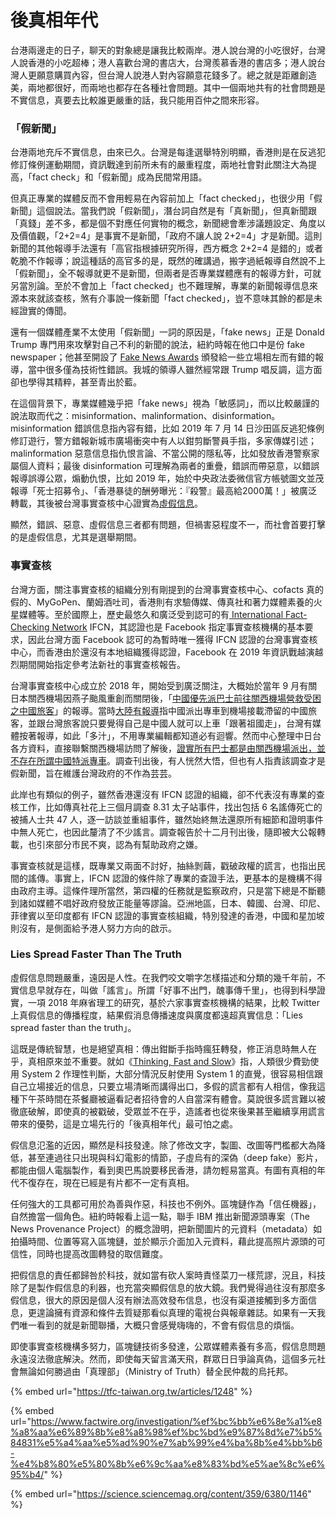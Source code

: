 # 後真相年代

台港兩邊走的日子，聊天的對象總是讓我比較兩岸。港人說台灣的小吃很好，台灣人說香港的小吃超棒；港人喜歡台灣的書店大，台灣羨慕香港的書店多；港人說台灣人更願意購買內容，但台灣人說港人對內容願意花錢多了。總之就是距離創造美，兩地都很好，而兩地也都存在各種社會問題。其中一個兩地共有的社會問題是不實信息，真要去比較誰更嚴重的話，我只能用百仲之間來形容。

### 「假新聞」

台港兩地充斥不實信息，由來已久。台灣是每逢選舉特別明顯，香港則是在反逃犯修訂條例運動期間，資訊戰達到前所未有的嚴重程度，兩地社會對此關注大為提高，「fact check」和「假新聞」成為民間常用語。

但真正專業的媒體反而不會用輕易在內容前加上「fact checked」，也很少用「假新聞」這個說法。當我們說「假新聞」，潛台詞自然是有「真新聞」，但真新聞跟「真錢」差不多，都是個不對應任何實物的概念，新聞總會牽涉議題設定、角度以及價值觀，「2+2=4」是事實不是新聞，「政府不讓人說 2+2=4」才是新聞。這則新聞的其他報導手法還有「高官指根據研究所得，西方概念 2+2=4 是錯的」或者乾脆不作報導；說這種話的高官多的是，既然的確講過，搬字過紙報導自然說不上「假新聞」，全不報導就更不是新聞，但兩者是否專業媒體應有的報導方針，可就另當別論。至於不會加上「fact checked」也不難理解，專業的新聞報導信息來源本來就該查核，煞有介事說一條新聞「fact checked」，豈不意味其餘的都是未經證實的傳聞。

還有一個媒體產業不太使用「假新聞」一詞的原因是，「fake news」正是 Donald Trump 專門用來攻擊對自己不利的新聞的說法，紐約時報在他口中是份 fake newspaper；他甚至開設了 [Fake News Awards](https://en.wikipedia.org/wiki/Fake_News_Awards) 頒發給一些立場相左而有錯的報導，當中很多僅為技術性錯誤。我城的領導人雖然經常跟 Trump 唱反調，這方面卻也學得其精粹，甚至青出於藍。

在這個背景下，專業媒體幾乎把「fake news」視為「敏感詞」，而以比較嚴謹的說法取而代之：misinformation、malinformation、disinformation。misinformation 錯誤信息指內容有錯，比如 2019 年 7 月 14 日沙田區反逃犯條例修訂遊行，警方錯報新城市廣場衝突中有人以鉗剪斷警員手指，多家傳媒引述；malinformation 惡意信息指仇恨言論、不當公開的隱私等，比如發放香港警察家屬個人資料；最後 disinformation 可理解為兩者的重疊，錯誤而帶惡意，以錯誤報導誤導公眾，煽動仇恨，比如 2019 年，始於中央政法委微信官方帳號圖文並茂報導「死士招募令」、「香港暴徒的酬勞曝光：『殺警』最高給2000萬！」被廣泛轉載，其後被台灣事實查核中心證實為[虛假信息](https://tfc-taiwan.org.tw/articles/1248)。

顯然，錯誤、惡意、虛假信息三者都有問題，但禍害惡程度不一，而社會首要打擊的是虛假信息，尤其是選舉期間。

### 事實查核

台灣方面，關注事實查核的組織分別有剛提到的台灣事實查核中心、cofacts 真的假的、MyGoPen、蘭姆酒吐司，香港則有求驗傳媒、傳真社和著力媒體素養的火星媒體等。至於國際上，歷史最悠久和廣泛受到認可的有[ International Fact-Checking Network](https://www.poynter.org/ifcn/) IFCN，其認證也是 Facebook 指定事實查核機構的基本要求，因此台灣方面 Facebook 認可的為暫時唯一獲得 IFCN 認證的台灣事實查核中心，而香港由於還沒有本地組織獲得認證，Facebook 在 2019 年資訊戰越演越烈期間開始指定參考法新社的事實查核報告。

台灣事實查核中心成立於 2018 年，開始受到廣泛關注，大概始於當年 9 月有關日本關西機場因燕子颱風重創而關閉後，「[中國優先派巴士前往關西機場營救受困之中國旅客](https://today.line.me/tw/pc/article/%E8%B7%9F%E7%A5%96%E5%9C%8B%E8%B5%B0+%E4%B8%AD%E4%BD%BF%E9%A4%A8%E6%8E%A5%E9%97%9C%E8%A5%BF%E5%8F%97%E5%9B%B0%E5%85%AC%E6%B0%91%EF%BC%9A%E5%8F%B0%E6%97%85%E5%AE%A2%E8%A6%BA%E5%BE%97%E8%87%AA%E5%B7%B1%E6%98%AF%E4%B8%AD%E5%9C%8B%E4%BA%BA%E4%B9%9F%E5%8F%AF%E4%B8%8A%E8%BB%8A-XZWQ89)」的報導。當時[大陸有報導](https://www.sohu.com/a/252159406_690878)指中國派出專車到機場接載滯留的中國旅客，並跟台灣旅客說只要覺得自己是中國人就可以上車「跟著祖國走」，台灣有媒體按著報導，如此「多汁」，不用專業編輯都知道必有迴響。然而中心整理中日台各方資料，直接聯繫關西機場訪問了解後，[證實所有巴士都是由關西機場派出，並不存在所謂中國特派專車](https://tfc-taiwan.org.tw/articles/150)。調查刊出後，有人恍然大悟，但也有人指責該調查才是假新聞，旨在維護台灣政府的不作為芸芸。

此岸也有類似的例子，雖然香港還沒有 IFCN 認證的組織，卻不代表沒有專業的查核工作，比如傳真社花上三個月調查 8.31 太子站事件，找出包括 6 名謠傳死亡的被捕人士共 47 人，逐一訪談並重組事件，雖然始終無法還原所有細節和證明事件中無人死亡，也因此釐清了不少謠言。調查報告於十二月刊出後，隨即被大公報轉載，也引來部分市民不爽，認為有幫助政府之嫌。

事實查核就是這樣，既專業又兩面不討好，抽絲剝繭，戳破政權的謊言，也指出民間的謠傳。事實上，IFCN 認證的條件除了專業的查證手法，更基本的是機構不得由政府主導。這條件理所當然，第四權的任務就是監察政府，只是當下總是不斷聽到諸如媒體不唱好政府發放正能量等謬論。亞洲地區，日本、韓國、台灣、印尼、菲律賓以至印度都有 IFCN 認證的事實查核組織，特別發達的香港，中國和星加坡則沒有，是側面給予港人努力方向的啟示。

### Lies Spread Faster Than The Truth

虛假信息問題嚴重，遠因是人性。在我們咬文嚼字怎樣描述和分類的幾千年前，不實信息早就存在，叫做「謠言」。所謂「好事不出門，醜事傳千里」，也得到科學證實，一項 2018 年麻省理工的研究，基於六家事實查核機構的結果，比較 Twitter 上真假信息的傳播程度，結果假消息傳播速度與廣度都遠超真實信息：「Lies spread faster than the truth」。

這既是傳統智慧，也是絕望真相：傳出鉗斷手指時瘋狂轉發，修正消息時無人在乎，真相原來並不重要。就如《[Thinking, Fast and Slow](https://www.amazon.com/Thinking-Fast-Slow-Daniel-Kahneman-ebook/dp/B00555X8OA)》指，人類很少費勁使用 System 2 作理性判斷，大部分情況反射使用 System 1 的直覺，很容易相信跟自己立場接近的信息，只要立場清晰而講得出口，多假的謊言都有人相信，像我這種下午茶時間在茶餐廳被逼看記者招待會的人自當深有體會。莫說很多謊言難以被徹底破解，即使真的被戳破，受眾並不在乎，造謠者也從來後果甚至繼續享用謊言帶來的優勢，這是立場先行的「後真相年代」最可怕之處。

假信息氾濫的近因，顯然是科技發達。除了修改文字，製圖、改圖等門檻都大為降低，甚至連過往只出現與科幻電影的情節，子虛烏有的深偽（deep fake）影片，都能由個人電腦製作，看到奧巴馬說要移民香港，請勿輕易當真。有圖有真相的年代不復存在，現在已經是有片都不一定有真相。

任何強大的工具都可用於為善與作惡，科技也不例外。區塊鏈作為「信任機器」，自然擔當一個角色。紐約時報看上這一點，聯手 IBM 推出新聞源頭專案（The News Provenance Project）的概念證明，把新聞圖片的元資料（metadata）如拍攝時間、位置等寫入區塊鏈，並於顯示介面加入元資料，藉此提高照片源頭的可信性，同時也提高改圖轉發的取信難度。

把假信息的責任都歸咎於科技，就如當有砍人案時責怪菜刀一樣荒謬，況且，科技除了是製作假信息的利器，也充當突顯假信息的放大鏡。我們覺得過往沒有那麼多假信息，很大的原因是個人沒有辦法高效發布信息，也沒有渠道接觸到多方面信息，更遑論擁有資源和條件去質疑那看似真理的電視台與報章雜誌。如果有一天我們唯一看到的就是新聞聯播，大概只會感覺嗨嗨的，不會有假信息的煩惱。

即使事實查核機構多努力，區塊鏈技術多發達，公眾媒體素養有多高，假信息問題永遠沒法徹底解決。然而，即使每天留言滿天飛，群眾日日爭論真偽，這個多元社會無論如何勝過由「真理部」（Ministry of Truth）替全民仲裁的烏托邦。

{% embed url="https://tfc-taiwan.org.tw/articles/1248" %}

{% embed url="https://www.factwire.org/investigation/%ef%bc%bb%e6%8e%a1%e8%a8%aa%e6%89%8b%e8%a8%98%ef%bc%bd%e9%87%8d%e7%b5%84831%e5%a4%aa%e5%ad%90%e7%ab%99%e4%ba%8b%e4%bb%b6-%e4%b8%80%e5%80%8b%e6%9c%aa%e8%83%bd%e5%ae%8c%e6%95%b4/" %}

{% embed url="https://science.sciencemag.org/content/359/6380/1146" %}




